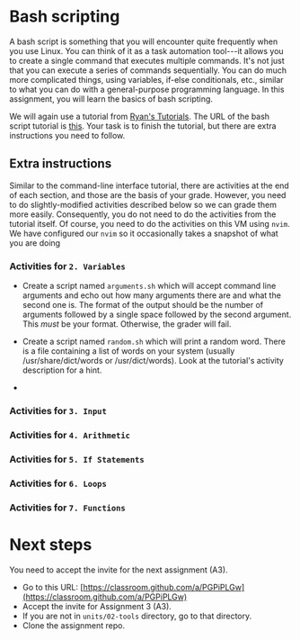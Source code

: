# Bash scripting

A bash script is something that you will encounter quite frequently when you use Linux. You can
think of it as a task automation tool---it allows you to create a single command that executes
multiple commands. It's not just that you can execute a series of commands sequentially. You can do
much more complicated things, using variables, if-else conditionals, etc., similar to what you can
do with a general-purpose programming language. In this assignment, you will learn the basics of
bash scripting.

We will again use a tutorial from [Ryan's Tutorials](https://ryanstutorials.net). The URL of the
bash script tutorial is [this](https://ryanstutorials.net/bash-scripting-tutorial/). Your task is to
finish the tutorial, but there are extra instructions you need to follow.

## Extra instructions

Similar to the command-line interface tutorial, there are activities at the end of each section, and
those are the basis of your grade. However, you need to do slightly-modified activities described
below so we can grade them more easily. Consequently, you do not need to do the activities from the
tutorial itself. Of course, you need to do the activities on this VM using `nvim`. We have
configured our `nvim` so it occasionally takes a snapshot of what you are doing 

### Activities for `2. Variables`

* Create a script named `arguments.sh` which will accept command line arguments and echo out how
  many arguments there are and what the second one is. The format of the output should be the number
  of arguments followed by a single space followed by the second argument. This *must* be your
  format. Otherwise, the grader will fail.

* Create a script named `random.sh` which will print a random word. There is a file containing a
  list of words on your system (usually /usr/share/dict/words or /usr/dict/words). Look at the
  tutorial's activity description for a hint.

* 

### Activities for `3. Input`

### Activities for `4. Arithmetic`

### Activities for `5. If Statements`

### Activities for `6. Loops`

### Activities for `7. Functions`

# Next steps

You need to accept the invite for the next assignment (A3).

* Go to this URL: [https://classroom.github.com/a/PGPiPLGw](https://classroom.github.com/a/PGPiPLGw)
* Accept the invite for Assignment 3 (A3).
* If you are not in `units/02-tools` directory, go to that directory.
* Clone the assignment repo.
